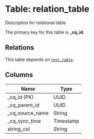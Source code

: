 # Table: relation_table

Description for relational table

The primary key for this table is **_cq_id**.

## Relations
This table depends on [`test_table`](test_table.md).

## Columns
| Name          | Type          |
| ------------- | ------------- |
|_cq_id (PK)|UUID|
|_cq_parent_id|UUID|
|_cq_source_name|String|
|_cq_sync_time|Timestamp|
|string_col|String|